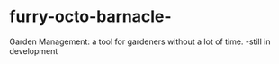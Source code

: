 # furry-octo-barnacle-
Garden Management:
a tool for gardeners without a lot of time.
-still in development
